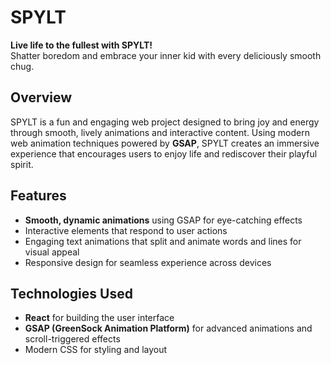 
# SPYLT

**Live life to the fullest with SPYLT!**  
Shatter boredom and embrace your inner kid with every deliciously smooth chug.

## Overview

SPYLT is a fun and engaging web project designed to bring joy and energy through smooth, lively animations and interactive content. Using modern web animation techniques powered by **GSAP**, SPYLT creates an immersive experience that encourages users to enjoy life and rediscover their playful spirit.

## Features

- **Smooth, dynamic animations** using GSAP for eye-catching effects  
- Interactive elements that respond to user actions  
- Engaging text animations that split and animate words and lines for visual appeal  
- Responsive design for seamless experience across devices  

## Technologies Used

- **React** for building the user interface  
- **GSAP (GreenSock Animation Platform)** for advanced animations and scroll-triggered effects  
- Modern CSS for styling and layout  





